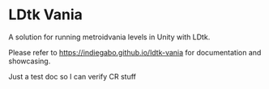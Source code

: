 # LDtk Vania

A solution for running metroidvania levels in Unity with LDtk.

Please refer to https://indiegabo.github.io/ldtk-vania for documentation and showcasing.

Just a test doc so I can verify CR stuff

